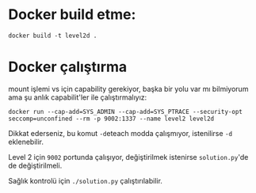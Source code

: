 # Docker build etme:

`docker build -t level2d .`

# Docker çalıştırma

mount işlemi vs için capability gerekiyor, başka bir yolu var mı bilmiyorum ama şu anlık capabilit'ler ile çalıştırmalıyız:

`docker run --cap-add=SYS_ADMIN --cap-add=SYS_PTRACE --security-opt seccomp=unconfined --rm -p 9002:1337 --name level2 level2d`

Dikkat ederseniz, bu komut `-d`eteach modda çalışmıyor, istenilirse `-d` eklenebilir.

Level 2 için `9002` portunda çalışıyor, değiştirilmek istenirse `solution.py`'de de değiştirilmeli.

Sağlık kontrolü için `./solution.py` çalıştırılabilir.
